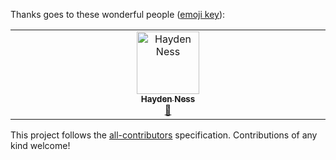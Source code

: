 Thanks goes to these wonderful people ([emoji key](https://allcontributors.org/docs/en/emoji-key)):

<!-- ALL-CONTRIBUTORS-LIST:START - Do not remove or modify this section -->
<!-- prettier-ignore-start -->
<!-- markdownlint-disable -->
<table>
  <tbody>
    <tr>
      <td align="center" valign="top" width="14.28%"><a href="https://github.com/HaydenNess"><img src="https://avatars.githubusercontent.com/u/11919358?v=4?s=100" width="100px;" alt="Hayden Ness"/><br /><sub><b>Hayden Ness</b></sub></a><br /><a href="https://github.com/meltano/meltano/issues?q=author%3AHaydenNess" title="Bug reports">🐛</a></td>
    </tr>
  </tbody>
</table>

<!-- markdownlint-restore -->
<!-- prettier-ignore-end -->

<!-- ALL-CONTRIBUTORS-LIST:END -->

This project follows the [all-contributors](https://github.com/all-contributors/all-contributors) specification. Contributions of any kind welcome!
